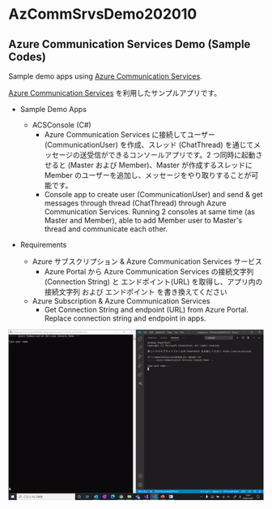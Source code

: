 # AzCommSrvsDemo202010
## Azure Communication Services Demo (Sample Codes)

Sample demo apps using [Azure Communication Services](https://azure.microsoft.com/en-us/services/communication-services/).

[Azure Communication Services](https://azure.microsoft.com/ja-jp/services/communication-services/) を利用したサンプルアプリです。

- Sample Demo Apps
    - ACSConsole (C#)
        - Azure Communication Services に接続してユーザー (CommunicationUser) を作成、スレッド (ChatThread) を通じてメッセージの送受信ができるコンソールアプリです。2 つ同時に起動させると (Master および Member)、Master が作成するスレッドに Member のユーザーを追加し、メッセージをやり取りすることが可能です。
        - Console app to create user (CommunicationUser) and send & get messages through thread (ChatThread) through Azure Communication Services. Running 2 consoles at same time (as Master and Member), able to add Member user to Master's thread and communicate each other.

- Requirements
    - Azure サブスクリプション & Azure Communication Services サービス
        - Azure Portal から Azure Communication Services の接続文字列(Connection String) と エンドポイント(URL) を取得し、アプリ内の 接続文字列 および エンドポイント を書き換えてください
    - Azure Subscription & Azure Communication Services
        - Get Connection String and endpoint (URL) from Azure Portal. Replace connection string and endpoint in apps.

![Video](ACSConsole202010.gif)